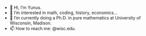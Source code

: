 - 👋 Hi, I’m Yunus.
- 👀 I’m interested in math, coding, history, economics...
- 🌱 I’m currently doing a Ph.D. in pure mathematics at University of Wisconsin, Madison.
- 📫 How to reach me: <last name>@wisc.edu.

<!---
ynst/ynst is a ✨ special ✨ repository because its `README.md` (this file) appears on your GitHub profile.
You can click the Preview link to take a look at your changes.
--->
